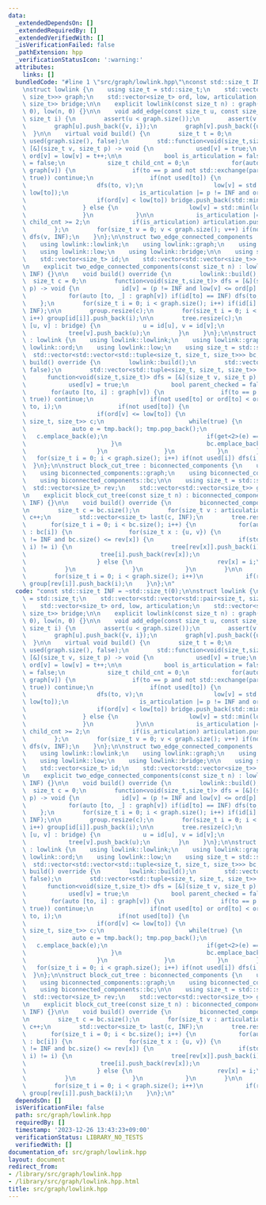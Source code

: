 ```yaml
---
data:
  _extendedDependsOn: []
  _extendedRequiredBy: []
  _extendedVerifiedWith: []
  _isVerificationFailed: false
  _pathExtension: hpp
  _verificationStatusIcon: ':warning:'
  attributes:
    links: []
  bundledCode: "#line 1 \"src/graph/lowlink.hpp\"\nconst std::size_t INF = ~std::size_t(0);\n\
    \nstruct lowlink {\n    using size_t = std::size_t;\n    std::vector<std::vector<std::pair<size_t,\
    \ size_t>>> graph;\n    std::vector<size_t> ord, low, articulation;\n    std::vector<std::pair<size_t,\
    \ size_t>> bridge;\n\n    explicit lowlink(const size_t n) : graph(n), ord(n,\
    \ 0), low(n, 0) {}\n\n    void add_edge(const size_t u, const size_t v, const\
    \ size_t i) {\n        assert(u < graph.size());\n        assert(v < graph.size());\n\
    \        graph[u].push_back({v, i});\n        graph[v].push_back({u, i});\n  \
    \  }\n\n    virtual void build() {\n        size_t t = 0;\n        std::vector<bool>\
    \ used(graph.size(), false);\n        std::function<void(size_t,size_t)> dfs =\
    \ [&](size_t v, size_t p) -> void {\n            used[v] = true;\n           \
    \ ord[v] = low[v] = t++;\n\n            bool is_articulation = false, parent_checked\
    \ = false;\n            size_t child_cnt = 0;\n            for(auto [to, _] :\
    \ graph[v]) {\n                if(to == p and not std::exchange(parent_checked,\
    \ true)) continue;\n                if(not used[to]) {\n                    child_cnt++;\n\
    \                    dfs(to, v);\n                    low[v] = std::min(low[v],\
    \ low[to]);\n                    is_articulation |= p != INF and ord[v] <= low[to];\n\
    \                    if(ord[v] < low[to]) bridge.push_back(std::minmax({v, to}));\n\
    \                } else {\n                    low[v] = std::min(low[v], ord[to]);\n\
    \                }\n            }\n\n            is_articulation |= p == INF and\
    \ child_cnt >= 2;\n            if(is_articulation) articulation.push_back(v);\n\
    \        };\n        for(size_t v = 0; v < graph.size(); v++) if(not used[v])\
    \ dfs(v, INF);\n    }\n};\n\nstruct two_edge_connected_components : lowlink {\n\
    \    using lowlink::lowlink;\n    using lowlink::graph;\n    using lowlink::ord;\n\
    \    using lowlink::low;\n    using lowlink::bridge;\n\n    using size_t = std::size_t;\n\
    \    std::vector<size_t> id;\n    std::vector<std::vector<size_t>> group, tree;\n\
    \n    explicit two_edge_connected_components(const size_t n) : lowlink(n), id(n,\
    \ INF) {}\n\n    void build() override {\n        lowlink::build();\n\n      \
    \  size_t c = 0;\n        function<void(size_t,size_t)> dfs = [&](size_t v, size_t\
    \ p) -> void {\n            id[v] = (p != INF and low[v] <= ord[p] ? id[p] : c++);\n\
    \            for(auto [to, _] : graph[v]) if(id[to] == INF) dfs(to, v);\n    \
    \    };\n        for(size_t i = 0; i < graph.size(); i++) if(id[i] == INF) dfs(i,\
    \ INF);\n\n        group.resize(c);\n        for(size_t i = 0; i < graph.size();\
    \ i++) group[id[i]].push_back(i);\n\n        tree.resize(c);\n        for(auto\
    \ [u, v] : bridge) {\n            u = id[u], v = id[v];\n            tree[u].push_back(v);\n\
    \            tree[v].push_back(u);\n        }\n    }\n};\n\nstruct biconnected_components\
    \ : lowlink {\n    using lowlink::lowlink;\n    using lowlink::graph;\n    using\
    \ lowlink::ord;\n    using lowlink::low;\n    using size_t = std::size_t;\n  \
    \  std::vector<std::vector<std::tuple<size_t, size_t, size_t>>> bc;\n\n    void\
    \ build() override {\n        lowlink::build();\n        std::vector<bool> used(graph.size(),\
    \ false);\n        std::vector<std::tuple<size_t, size_t, size_t>> tmp;\n\n  \
    \      function<void(size_t,size_t)> dfs = [&](size_t v, size_t p) -> void {\n\
    \            used[v] = true;\n            bool parent_checked = false;\n     \
    \       for(auto [to, i] : graph[v]) {\n                if(to == p and not exchange(parent_checked,\
    \ true)) continue;\n                if(not used[to] or ord[to] < ord[v]) tmp.emplace_back(v,\
    \ to, i);\n                if(not used[to]) {\n                    dfs(to, v);\n\
    \                    if(ord[v] <= low[to]) {\n                        std::vector<std::tuple<size_t,\
    \ size_t, size_t>> c;\n                        while(true) {\n               \
    \             auto e = tmp.back(); tmp.pop_back();\n                         \
    \   c.emplace_back(e);\n                            if(get<2>(e) == i) break;\n\
    \                        }\n                        bc.emplace_back(std::move(c));\n\
    \                    }\n                }\n            }\n        };\n\n     \
    \   for(size_t i = 0; i < graph.size(); i++) if(not used[i]) dfs(i, INF);\n  \
    \  }\n};\n\nstruct block_cut_tree : biconnected_components {\n    using biconnected_components::biconnected_components;\n\
    \    using biconnected_components::graph;\n    using biconnected_components::articulation;\n\
    \    using biconnected_components::bc;\n\n    using size_t = std::size_t;\n  \
    \  std::vector<size_t> rev;\n    std::vector<std::vector<size_t>> group, tree;\n\
    \n    explicit block_cut_tree(const size_t n) : biconnected_components(n), rev(n,\
    \ INF) {}\n\n    void build() override {\n        biconnected_components::build();\n\
    \n        size_t c = bc.size();\n        for(size_t v : articulation) rev[v] =\
    \ c++;\n        std::vector<size_t> last(c, INF);\n        tree.resize(c);\n \
    \       for(size_t i = 0; i < bc.size(); i++) {\n            for(auto [u, v, _]\
    \ : bc[i]) {\n                for(size_t x : {u, v}) {\n                    if(rev[x]\
    \ != INF and bc.size() <= rev[x]) {\n                        if(std::exchange(last[rev[x]],\
    \ i) != i) {\n                            tree[rev[x]].push_back(i);\n       \
    \                     tree[i].push_back(rev[x]);\n                        }\n\
    \                    } else {\n                        rev[x] = i;\n         \
    \           }\n                }\n            }\n        }\n\n        group.resize(c);\n\
    \        for(size_t i = 0; i < graph.size(); i++)\n            if(rev[i] != INF)\
    \ group[rev[i]].push_back(i);\n    }\n};\n"
  code: "const std::size_t INF = ~std::size_t(0);\n\nstruct lowlink {\n    using size_t\
    \ = std::size_t;\n    std::vector<std::vector<std::pair<size_t, size_t>>> graph;\n\
    \    std::vector<size_t> ord, low, articulation;\n    std::vector<std::pair<size_t,\
    \ size_t>> bridge;\n\n    explicit lowlink(const size_t n) : graph(n), ord(n,\
    \ 0), low(n, 0) {}\n\n    void add_edge(const size_t u, const size_t v, const\
    \ size_t i) {\n        assert(u < graph.size());\n        assert(v < graph.size());\n\
    \        graph[u].push_back({v, i});\n        graph[v].push_back({u, i});\n  \
    \  }\n\n    virtual void build() {\n        size_t t = 0;\n        std::vector<bool>\
    \ used(graph.size(), false);\n        std::function<void(size_t,size_t)> dfs =\
    \ [&](size_t v, size_t p) -> void {\n            used[v] = true;\n           \
    \ ord[v] = low[v] = t++;\n\n            bool is_articulation = false, parent_checked\
    \ = false;\n            size_t child_cnt = 0;\n            for(auto [to, _] :\
    \ graph[v]) {\n                if(to == p and not std::exchange(parent_checked,\
    \ true)) continue;\n                if(not used[to]) {\n                    child_cnt++;\n\
    \                    dfs(to, v);\n                    low[v] = std::min(low[v],\
    \ low[to]);\n                    is_articulation |= p != INF and ord[v] <= low[to];\n\
    \                    if(ord[v] < low[to]) bridge.push_back(std::minmax({v, to}));\n\
    \                } else {\n                    low[v] = std::min(low[v], ord[to]);\n\
    \                }\n            }\n\n            is_articulation |= p == INF and\
    \ child_cnt >= 2;\n            if(is_articulation) articulation.push_back(v);\n\
    \        };\n        for(size_t v = 0; v < graph.size(); v++) if(not used[v])\
    \ dfs(v, INF);\n    }\n};\n\nstruct two_edge_connected_components : lowlink {\n\
    \    using lowlink::lowlink;\n    using lowlink::graph;\n    using lowlink::ord;\n\
    \    using lowlink::low;\n    using lowlink::bridge;\n\n    using size_t = std::size_t;\n\
    \    std::vector<size_t> id;\n    std::vector<std::vector<size_t>> group, tree;\n\
    \n    explicit two_edge_connected_components(const size_t n) : lowlink(n), id(n,\
    \ INF) {}\n\n    void build() override {\n        lowlink::build();\n\n      \
    \  size_t c = 0;\n        function<void(size_t,size_t)> dfs = [&](size_t v, size_t\
    \ p) -> void {\n            id[v] = (p != INF and low[v] <= ord[p] ? id[p] : c++);\n\
    \            for(auto [to, _] : graph[v]) if(id[to] == INF) dfs(to, v);\n    \
    \    };\n        for(size_t i = 0; i < graph.size(); i++) if(id[i] == INF) dfs(i,\
    \ INF);\n\n        group.resize(c);\n        for(size_t i = 0; i < graph.size();\
    \ i++) group[id[i]].push_back(i);\n\n        tree.resize(c);\n        for(auto\
    \ [u, v] : bridge) {\n            u = id[u], v = id[v];\n            tree[u].push_back(v);\n\
    \            tree[v].push_back(u);\n        }\n    }\n};\n\nstruct biconnected_components\
    \ : lowlink {\n    using lowlink::lowlink;\n    using lowlink::graph;\n    using\
    \ lowlink::ord;\n    using lowlink::low;\n    using size_t = std::size_t;\n  \
    \  std::vector<std::vector<std::tuple<size_t, size_t, size_t>>> bc;\n\n    void\
    \ build() override {\n        lowlink::build();\n        std::vector<bool> used(graph.size(),\
    \ false);\n        std::vector<std::tuple<size_t, size_t, size_t>> tmp;\n\n  \
    \      function<void(size_t,size_t)> dfs = [&](size_t v, size_t p) -> void {\n\
    \            used[v] = true;\n            bool parent_checked = false;\n     \
    \       for(auto [to, i] : graph[v]) {\n                if(to == p and not exchange(parent_checked,\
    \ true)) continue;\n                if(not used[to] or ord[to] < ord[v]) tmp.emplace_back(v,\
    \ to, i);\n                if(not used[to]) {\n                    dfs(to, v);\n\
    \                    if(ord[v] <= low[to]) {\n                        std::vector<std::tuple<size_t,\
    \ size_t, size_t>> c;\n                        while(true) {\n               \
    \             auto e = tmp.back(); tmp.pop_back();\n                         \
    \   c.emplace_back(e);\n                            if(get<2>(e) == i) break;\n\
    \                        }\n                        bc.emplace_back(std::move(c));\n\
    \                    }\n                }\n            }\n        };\n\n     \
    \   for(size_t i = 0; i < graph.size(); i++) if(not used[i]) dfs(i, INF);\n  \
    \  }\n};\n\nstruct block_cut_tree : biconnected_components {\n    using biconnected_components::biconnected_components;\n\
    \    using biconnected_components::graph;\n    using biconnected_components::articulation;\n\
    \    using biconnected_components::bc;\n\n    using size_t = std::size_t;\n  \
    \  std::vector<size_t> rev;\n    std::vector<std::vector<size_t>> group, tree;\n\
    \n    explicit block_cut_tree(const size_t n) : biconnected_components(n), rev(n,\
    \ INF) {}\n\n    void build() override {\n        biconnected_components::build();\n\
    \n        size_t c = bc.size();\n        for(size_t v : articulation) rev[v] =\
    \ c++;\n        std::vector<size_t> last(c, INF);\n        tree.resize(c);\n \
    \       for(size_t i = 0; i < bc.size(); i++) {\n            for(auto [u, v, _]\
    \ : bc[i]) {\n                for(size_t x : {u, v}) {\n                    if(rev[x]\
    \ != INF and bc.size() <= rev[x]) {\n                        if(std::exchange(last[rev[x]],\
    \ i) != i) {\n                            tree[rev[x]].push_back(i);\n       \
    \                     tree[i].push_back(rev[x]);\n                        }\n\
    \                    } else {\n                        rev[x] = i;\n         \
    \           }\n                }\n            }\n        }\n\n        group.resize(c);\n\
    \        for(size_t i = 0; i < graph.size(); i++)\n            if(rev[i] != INF)\
    \ group[rev[i]].push_back(i);\n    }\n};\n"
  dependsOn: []
  isVerificationFile: false
  path: src/graph/lowlink.hpp
  requiredBy: []
  timestamp: '2023-12-26 13:43:23+09:00'
  verificationStatus: LIBRARY_NO_TESTS
  verifiedWith: []
documentation_of: src/graph/lowlink.hpp
layout: document
redirect_from:
- /library/src/graph/lowlink.hpp
- /library/src/graph/lowlink.hpp.html
title: src/graph/lowlink.hpp
---
```

